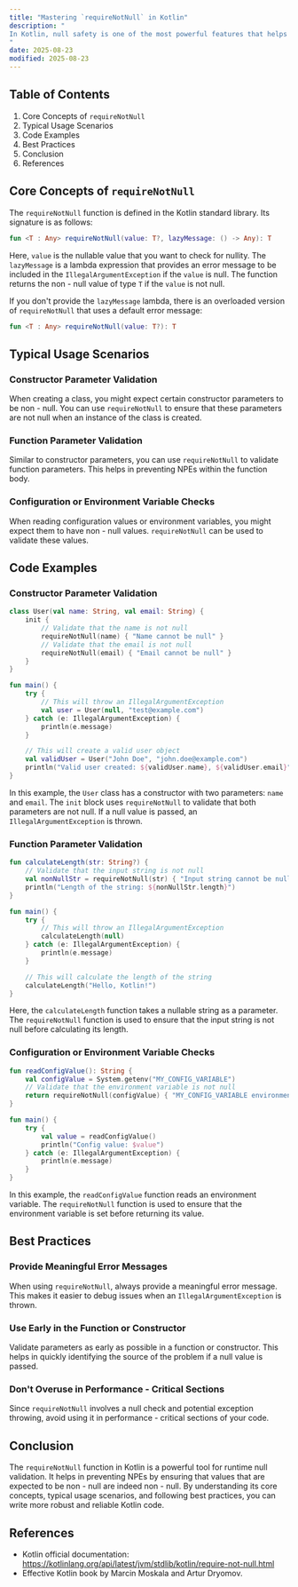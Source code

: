 ```yaml
---
title: "Mastering `requireNotNull` in Kotlin"
description: "
In Kotlin, null safety is one of the most powerful features that helps developers avoid the dreaded `NullPointerException` (NPE). However, there are still cases where you might expect a non - null value, but the compiler can't guarantee it. This is where the `requireNotNull` function comes in handy. `requireNotNull` is a built - in Kotlin function that allows you to assert that a value is not null at runtime. If the value is null, it throws an `IllegalArgumentException`. In this blog post, we'll explore the core concepts, typical usage scenarios, and best practices related to `requireNotNull` in Kotlin.
"
date: 2025-08-23
modified: 2025-08-23
---
```


## Table of Contents
1. Core Concepts of `requireNotNull`
2. Typical Usage Scenarios
3. Code Examples
4. Best Practices
5. Conclusion
6. References

## Core Concepts of `requireNotNull`
The `requireNotNull` function is defined in the Kotlin standard library. Its signature is as follows:
```kotlin
fun <T : Any> requireNotNull(value: T?, lazyMessage: () -> Any): T
```
Here, `value` is the nullable value that you want to check for nullity. The `lazyMessage` is a lambda expression that provides an error message to be included in the `IllegalArgumentException` if the `value` is null. The function returns the non - null value of type `T` if the `value` is not null.

If you don't provide the `lazyMessage` lambda, there is an overloaded version of `requireNotNull` that uses a default error message:
```kotlin
fun <T : Any> requireNotNull(value: T?): T
```

## Typical Usage Scenarios

### Constructor Parameter Validation
When creating a class, you might expect certain constructor parameters to be non - null. You can use `requireNotNull` to ensure that these parameters are not null when an instance of the class is created.

### Function Parameter Validation
Similar to constructor parameters, you can use `requireNotNull` to validate function parameters. This helps in preventing NPEs within the function body.

### Configuration or Environment Variable Checks
When reading configuration values or environment variables, you might expect them to have non - null values. `requireNotNull` can be used to validate these values.

## Code Examples

### Constructor Parameter Validation
```kotlin
class User(val name: String, val email: String) {
    init {
        // Validate that the name is not null
        requireNotNull(name) { "Name cannot be null" }
        // Validate that the email is not null
        requireNotNull(email) { "Email cannot be null" }
    }
}

fun main() {
    try {
        // This will throw an IllegalArgumentException
        val user = User(null, "test@example.com")
    } catch (e: IllegalArgumentException) {
        println(e.message)
    }

    // This will create a valid user object
    val validUser = User("John Doe", "john.doe@example.com")
    println("Valid user created: ${validUser.name}, ${validUser.email}")
}
```
In this example, the `User` class has a constructor with two parameters: `name` and `email`. The `init` block uses `requireNotNull` to validate that both parameters are not null. If a null value is passed, an `IllegalArgumentException` is thrown.

### Function Parameter Validation
```kotlin
fun calculateLength(str: String?) {
    // Validate that the input string is not null
    val nonNullStr = requireNotNull(str) { "Input string cannot be null" }
    println("Length of the string: ${nonNullStr.length}")
}

fun main() {
    try {
        // This will throw an IllegalArgumentException
        calculateLength(null)
    } catch (e: IllegalArgumentException) {
        println(e.message)
    }

    // This will calculate the length of the string
    calculateLength("Hello, Kotlin!")
}
```
Here, the `calculateLength` function takes a nullable string as a parameter. The `requireNotNull` function is used to ensure that the input string is not null before calculating its length.

### Configuration or Environment Variable Checks
```kotlin
fun readConfigValue(): String {
    val configValue = System.getenv("MY_CONFIG_VARIABLE")
    // Validate that the environment variable is not null
    return requireNotNull(configValue) { "MY_CONFIG_VARIABLE environment variable is not set" }
}

fun main() {
    try {
        val value = readConfigValue()
        println("Config value: $value")
    } catch (e: IllegalArgumentException) {
        println(e.message)
    }
}
```
In this example, the `readConfigValue` function reads an environment variable. The `requireNotNull` function is used to ensure that the environment variable is set before returning its value.

## Best Practices

### Provide Meaningful Error Messages
When using `requireNotNull`, always provide a meaningful error message. This makes it easier to debug issues when an `IllegalArgumentException` is thrown.

### Use Early in the Function or Constructor
Validate parameters as early as possible in a function or constructor. This helps in quickly identifying the source of the problem if a null value is passed.

### Don't Overuse in Performance - Critical Sections
Since `requireNotNull` involves a null check and potential exception throwing, avoid using it in performance - critical sections of your code.

## Conclusion
The `requireNotNull` function in Kotlin is a powerful tool for runtime null validation. It helps in preventing NPEs by ensuring that values that are expected to be non - null are indeed non - null. By understanding its core concepts, typical usage scenarios, and following best practices, you can write more robust and reliable Kotlin code.

## References
- Kotlin official documentation: https://kotlinlang.org/api/latest/jvm/stdlib/kotlin/require-not-null.html
- Effective Kotlin book by Marcin Moskala and Artur Dryomov.